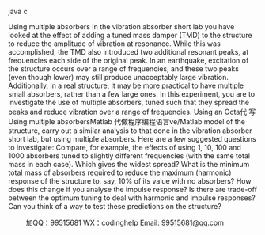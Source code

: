 java c


Using multiple absorbers
In the vibration absorber short lab you have looked at the effect of adding a tuned mass damper (TMD) to the structure to reduce the amplitude of vibration at resonance. While this was accomplished, the TMD also introduced two additional resonant peaks, at frequencies each side of the original peak. In an earthquake, excitation of the structure occurs over a range of frequencies, and these two peaks (even though lower) may still produce unacceptably large vibration. Additionally, in a real structure, it may be more practical to have multiple small absorbers, rather than a few large ones. In this experiment, you are to investigate the use of multiple absorbers, tuned such that they spread the peaks and reduce vibration over a range of frequencies.
Using an Octa代 写Using multiple absorbersMatlab
代做程序编程语言ve/Matlab model of the structure, carry out a similar analysis to that done in the vibration absorber short lab, but using multiple absorbers. Here are a few suggested questions to investigate:
Compare, for example, the effects of using 1, 10, 100 and 1000 absorbers tuned to slightly different frequencies (with the same total mass in each case). Which gives the widest spread?
What is the minimum total mass of absorbers required to reduce the maximum (harmonic) response of the structure to, say, 10% of its value with no absorbers?
How does this change if you analyse the impulse response? Is there are trade-off between the optimum tuning to deal with harmonic and impulse responses?
Can you think of a way to test these predictions on the structure?

         
加QQ：99515681  WX：codinghelp  Email: 99515681@qq.com
